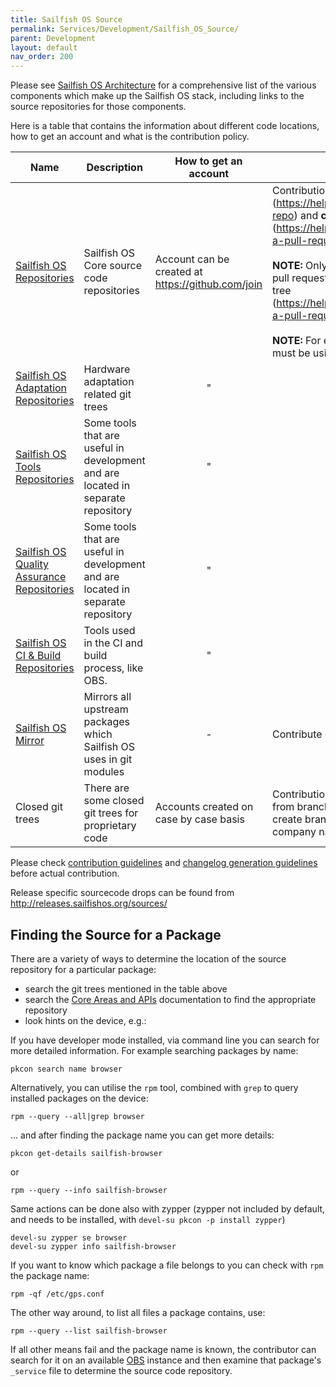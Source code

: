```yaml
---
title: Sailfish OS Source
permalink: Services/Development/Sailfish_OS_Source/
parent: Development
layout: default
nav_order: 200
---
```


Please see [Sailfish OS Architecture](/Reference/Architecture) for a comprehensive list of the various components which make up the Sailfish OS stack, including links to the source repositories for those components.

Here is a table that contains the information about different code locations, how to get an account and what is the contribution policy.

| Name                                                                       | Description                                                                       | How to get an account                               | How to contribute                                                                                                                                                                                                                                                                                                                                                                                                                                                   |
| -------------------------------------------------------------------------- | --------------------------------------------------------------------------------- | --------------------------------------------------- | ------------------------------------------------------------------------------------------------------------------------------------------------------------------------------------------------------------------------------------------------------------------------------------------------------------------------------------------------------------------------------------------------------------------------------------------------------------------- |
| [Sailfish OS Repositories](https://github.com/sailfishos)                  | Sailfish OS Core source code repositories                                         | Account can be created at <https://github.com/join> | Contributions done by **forking the git tree** (https://help.github.com/en/articles/fork-a-repo) and **creating a pull request** (https://help.github.com/en/articles/creating-a-pull-request-from-a-fork). <br/><br/>**NOTE:** Only repository maintainers can do pull requests from a branch of the main git tree (https://help.github.com/en/articles/creating-a-pull-request). <br/><br/>**NOTE:** For each repository git submodules must be using https urls. |
| [Sailfish OS Adaptation Repositories](https://github.com/mer-hybris)       | Hardware adaptation related git trees                                             | <center>"</center>                                  | <center>"</center>                                                                                                                                                                                                                                                                                                                                                                                                                                                  |
| [Sailfish OS Tools Repositories](https://github.com/mer-tools)             | Some tools that are useful in development and are located in separate repository | <center>"</center>                                  | <center>"</center>                                                                                                                                                                                                                                                                                                                                                                                                                                                  |
| [Sailfish OS Quality Assurance Repositories](https://github.com/mer-qa)    | Some tools that are useful in development and are located in separate repository | <center>"</center>                                  | <center>"</center>                                                                                                                                                                                                                                                                                                                                                                                                                                                  |
| [Sailfish OS CI & Build Repositories](https://github.com/MeeGoIntegration) | Tools used in the CI and build process, like OBS.                                 | <center>"</center>                                  | <center>"</center>                                                                                                                                                                                                                                                                                                                                                                                                                                                  |
| [Sailfish OS Mirror](https://github.com/sailfishos-mirror)                 | Mirrors all upstream packages which Sailfish OS uses in git modules               | <center>-</center>                                  | Contribute directly in upstream instead                                                                                                                                                                                                                                                                                                                                                                                                                             |
| Closed git trees                                                           | There are some closed git trees for proprietary code                              | Accounts created on case by case basis              | Contributions are done with pull requests from branches. Contributor has rights to create branch that has *contribution-* prefix or company name, i.e., *companyname-* prefix                                                                                                                                                                                                                                                                                       |

Please check [contribution guidelines](/Develop/Collaborate#contributing-the-change) and [changelog generation guidelines](/Tools/Sailfish_SDK/Building_packages#changelog-generation) before actual contribution.

Release specific sourcecode drops can be found from <http://releases.sailfishos.org/sources/>

## Finding the Source for a Package

There are a variety of ways to determine the location of the source repository for a particular package:

  - search the git trees mentioned in the table above
  - search the [Core Areas and APIs](/Reference/Core_Areas_and_APIs) documentation to find the appropriate repository
  - look hints on the device, e.g.:

If you have developer mode installed, via command line you can search for more detailed information. For example searching packages by name:
```nosh
pkcon search name browser
```

Alternatively, you can utilise the `rpm` tool, combined with `grep` to query installed packages on the device:
```nosh
rpm --query --all|grep browser
```

... and after finding the package name you can get more details:
```nosh
pkcon get-details sailfish-browser
```

or
```nosh
rpm --query --info sailfish-browser
```

Same actions can be done also with zypper (zypper not included by default, and needs to be installed, with `devel-su pkcon -p install zypper`)
```nosh
devel-su zypper se browser
devel-su zypper info sailfish-browser
```

If you want to know which package a file belongs to you can check with `rpm` the package name:
```nosh
rpm -qf /etc/gps.conf
```

The other way around, to list all files a package contains, use:
```nosh
rpm --query --list sailfish-browser
```

If all other means fail and the package name is known, the contributor can search for it on an available [OBS](/Services/Development/Open_Build_Service) instance and then examine that package's `_service` file to determine the source code repository.
